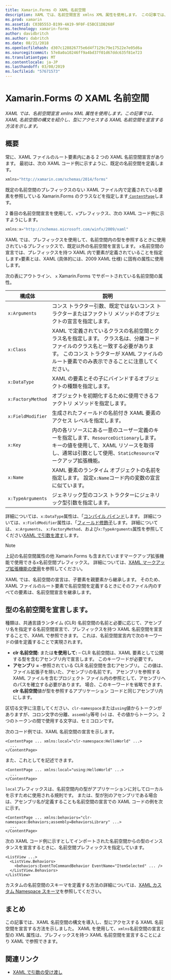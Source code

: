 ```yaml
---
title: Xamarin.Forms の XAML 名前空間
description: XAML では、名前空間宣言 xmlns XML 属性を使用します。 この記事では、XAML 名前空間の構文を紹介し、型にアクセスする XAML 名前空間を宣言する方法を示します。
ms.prod: xamarin
ms.assetid: C03B5553-B199-4A19-9F0F-E5BCE1DB268F
ms.technology: xamarin-forms
author: davidbritch
ms.author: dabritch
ms.date: 08/21/2018
ms.openlocfilehash: d307c128826775e6d4f7129c79e17522e7e05d6a
ms.sourcegitcommit: 57e8a0a10246ff9a4bd37f01d67ddc635f81e723
ms.translationtype: MT
ms.contentlocale: ja-JP
ms.lasthandoff: 03/08/2019
ms.locfileid: "57671573"
---
```

# <a name="xaml-namespaces-in-xamarinforms"></a>Xamarin.Forms の XAML 名前空間

_XAML では、名前空間宣言 xmlns XML 属性を使用します。この記事では、XAML 名前空間の構文を紹介し、型にアクセスする XAML 名前空間を宣言する方法を示します。_

## <a name="overview"></a>概要

常に、XAML ファイルのルート要素内にある 2 つの XAML 名前空間宣言があります。 最初は、次の XAML コード例に示すように、既定の名前空間を定義します。

```csharp
xmlns="http://xamarin.com/schemas/2014/forms"
```

既定の名前空間のプレフィックスのない XAML ファイル内で定義されている要素を参照している Xamarin.Forms のクラスなどを指定します[ `ContentPage`](xref:Xamarin.Forms.ContentPage)します。

2 番目の名前空間宣言を使用して、`x`プレフィックス、次の XAML コード例に示すようにします。

```csharp
xmlns:x="http://schemas.microsoft.com/winfx/2009/xaml"
```

XAML では、プレフィックスを使用して、名前空間内の型を参照するときに使用されているプレフィックスで、既定以外の名前空間を宣言します。 `x`名前空間の宣言では、プレフィックスを持つ XAML 内で要素が定義されていることを指定します`x`要素とは、XAML (具体的には、2009 XAML 仕様) に固有の属性に使用します。

次の表にアウトライン、 `x` Xamarin.Forms でサポートされている名前空間の属性。

|構成体|説明|
|--- |--- |
|`x:Arguments`|コンス トラクター引数、既定ではないコンス トラクターまたはファクトリ メソッドのオブジェクトの宣言を指定します。|
|`x:Class`|XAML で定義されているクラスの名前空間とクラス名を指定します。 クラス名は、分離コード ファイルのクラス名と一致する必要があります。 このコンス トラクターが XAML ファイルのルート要素でのみ表示できることに注意してください。|
|`x:DataType`|XAML の要素とその子にバインドするオブジェクトの種類を指定します。|
|`x:FactoryMethod`|オブジェクトを初期化するために使用できるファクトリ メソッドを指定します。|
|`x:FieldModifier`|生成されたフィールドの名前付き XAML 要素のアクセス レベルを指定します。|
|`x:Key`|内の各リソースにある一意のユーザー定義のキーを指定します、`ResourceDictionary`します。 キーの値を使用して、XAML リソースを取得し、通常は引数として使用、`StaticResource`マークアップ拡張機能。|
|`x:Name`|XAML 要素のランタイム オブジェクトの名前を指定します。 設定`x:Name`コード内の変数の宣言に似ています。|
|`x:TypeArguments`|ジェネリック型のコンス トラクターにジェネリック型引数を指定します。|

詳細については、`x:DataType`属性は、「[コンパイル バインド](~/xamarin-forms/app-fundamentals/data-binding/compiled-bindings.md)します。 詳細については、`x:FieldModifier`属性は、「[フィールド修飾子](~/xamarin-forms/xaml/field-modifiers.md)します。 詳細については、 `x:Arguments`、 `x:FactoryMethod`、および`x:TypeArguments`属性を参照してください[XAML で引数を渡す](~/xamarin-forms/xaml/passing-arguments.md)します。

> [!NOTE]
> 上記の名前空間属性の他 Xamarin.Forms も含まれていますマークアップ拡張機能で使用できる`x`名前空間プレフィックス。 詳細については、[XAML マークアップ拡張機能の使用](~/xamarin-forms/xaml/markup-extensions/consuming.md)を参照してください。

XAML では、名前空間の宣言は、子要素を親要素から継承します。 そのため、XAML ファイルのルート要素で名前空間を定義するときにそのファイル内のすべての要素は、名前空間宣言を継承します。

## <a name="declaring-namespaces-for-types"></a>型の名前空間を宣言します。

種類は、共通言語ランタイム (CLR) 名前空間の名前と必要に応じて、アセンブリ名を指定する名前空間宣言で、プレフィックスを持つ XAML 名前空間を宣言することで、XAML で参照できます。 これは、名前空間宣言内で次のキーワードの値を定義することで実現されます。

- **clr 名前空間:** または**を使用して:** – CLR 名前空間は、XAML 要素として公開する型を含むアセンブリ内で宣言します。 このキーワードが必要です。
- **アセンブリ =** -参照されている CLR 名前空間を含むアセンブリ。 この値は、ファイル拡張子を除いた、アセンブリの名前です。 アセンブリを参照する XAML ファイルを含むプロジェクト ファイル内の参照として、アセンブリへのパスを確立する必要があります。 場合、このキーワードを省略できます、 **clr 名前空間**値が型を参照するアプリケーション コードと同じアセンブリ内にします。

区切る文字に注意してください、`clr-namespace`または`using`値からトークンがありますが、コロン文字の分離、`assembly`等号 (=) は、その値からトークン。 2 つのトークンの間で使用する文字は、セミコロンです。

次のコード例では、XAML 名前空間の宣言を示します。

```xaml
<ContentPage ... xmlns:local="clr-namespace:HelloWorld" ...>
  ...
</ContentPage>
```

また、これとしてを記述できます。

```xaml
<ContentPage ... xmlns:local="using:HelloWorld" ...>
  ...
</ContentPage>
```

`local`プレフィックスは、名前空間内の型がアプリケーションに対してローカルを示すために使用される規則です。 または、型が別のアセンブリである場合は、アセンブリ名が定義することも名前空間の宣言での XAML コードの例を次に示す。

```xaml
<ContentPage ... xmlns:behaviors="clr-namespace:Behaviors;assembly=BehaviorsLibrary" ...>
  ...
</ContentPage>
```

次の XAML コード例に示すとしてインポートされた名前空間からの型のインスタンスを宣言するときに、名前空間プレフィックスを指定しています。

```xaml
<ListView ...>
  <ListView.Behaviors>
    <behaviors:EventToCommandBehavior EventName="ItemSelected" ... />
  </ListView.Behaviors>
</ListView>
```

カスタムの名前空間のスキーマを定義する方法の詳細については、[XAML カスタム Namespace スキーマ](custom-namespace-schemas.md)を参照してください。

## <a name="summary"></a>まとめ

この記事では、XAML 名前空間の構文を導入し、型にアクセスする XAML 名前空間を宣言する方法を示しました。 XAML を使用して、`xmlns`名前空間の宣言と型の XML 属性は、プレフィックスを持つ XAML 名前空間を宣言することにより XAML で参照できます。

## <a name="related-links"></a>関連リンク

- [XAML で引数の受け渡し](~/xamarin-forms/xaml/passing-arguments.md)
